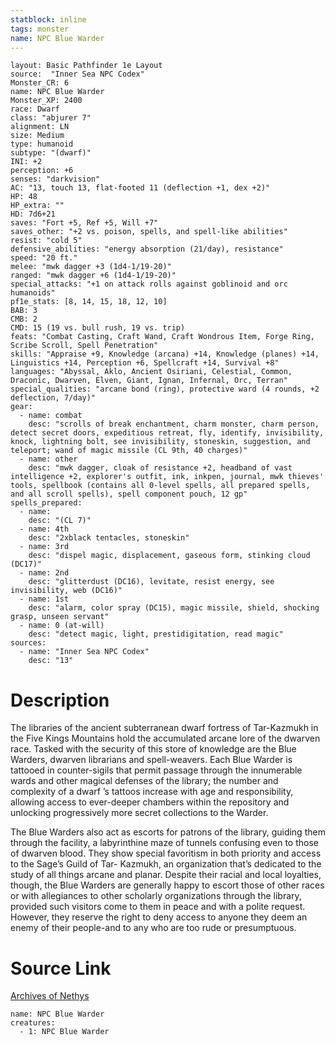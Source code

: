 ```yaml
---
statblock: inline
tags: monster
name: NPC Blue Warder
---
```

```statblock
layout: Basic Pathfinder 1e Layout
source:  "Inner Sea NPC Codex"
Monster_CR: 6
name: NPC Blue Warder
Monster_XP: 2400
race: Dwarf
class: "abjurer 7"
alignment: LN
size: Medium
type: humanoid
subtype: "(dwarf)"
INI: +2
perception: +6
senses: "darkvision"
AC: "13, touch 13, flat-footed 11 (deflection +1, dex +2)"
HP: 48
HP_extra: ""
HD: 7d6+21
saves: "Fort +5, Ref +5, Will +7"
saves_other: "+2 vs. poison, spells, and spell-like abilities"
resist: "cold 5"
defensive_abilities: "energy absorption (21/day), resistance"
speed: "20 ft."
melee: "mwk dagger +3 (1d4-1/19-20)"
ranged: "mwk dagger +6 (1d4-1/19-20)"
special_attacks: "+1 on attack rolls against goblinoid and orc humanoids"
pf1e_stats: [8, 14, 15, 18, 12, 10]
BAB: 3
CMB: 2
CMD: 15 (19 vs. bull rush, 19 vs. trip)
feats: "Combat Casting, Craft Wand, Craft Wondrous Item, Forge Ring, Scribe Scroll, Spell Penetration"
skills: "Appraise +9, Knowledge (arcana) +14, Knowledge (planes) +14, Linguistics +14, Perception +6, Spellcraft +14, Survival +8"
languages: "Abyssal, Aklo, Ancient Osiriani, Celestial, Common, Draconic, Dwarven, Elven, Giant, Ignan, Infernal, Orc, Terran"
special_qualities: "arcane bond (ring), protective ward (4 rounds, +2 deflection, 7/day)"
gear:
  - name: combat
    desc: "scrolls of break enchantment, charm monster, charm person, detect secret doors, expeditious retreat, fly, identify, invisibility, knock, lightning bolt, see invisibility, stoneskin, suggestion, and teleport; wand of magic missile (CL 9th, 40 charges)"
  - name: other
    desc: "mwk dagger, cloak of resistance +2, headband of vast intelligence +2, explorer's outfit, ink, inkpen, journal, mwk thieves' tools, spellbook (contains all 0-level spells, all prepared spells, and all scroll spells), spell component pouch, 12 gp"
spells_prepared:
  - name:
    desc: "(CL 7)"
  - name: 4th
    desc: "2xblack tentacles, stoneskin"
  - name: 3rd
    desc: "dispel magic, displacement, gaseous form, stinking cloud (DC17)"
  - name: 2nd
    desc: "glitterdust (DC16), levitate, resist energy, see invisibility, web (DC16)"
  - name: 1st
    desc: "alarm, color spray (DC15), magic missile, shield, shocking grasp, unseen servant"
  - name: 0 (at-will)
    desc: "detect magic, light, prestidigitation, read magic"
sources:
  - name: "Inner Sea NPC Codex"
    desc: "13"
```
# Description
The libraries of the ancient subterranean dwarf fortress of Tar-Kazmukh in the Five Kings Mountains hold the accumulated arcane lore of the dwarven race. Tasked with the security of this store of knowledge are the Blue Warders, dwarven librarians and spell-weavers. Each Blue Warder is tattooed in counter-sigils that permit passage through the innumerable wards and other magical defenses of the library; the number and complexity of a dwarf ’s tattoos increase with age and responsibility, allowing access to ever-deeper chambers within the repository and unlocking progressively more secret collections to the Warder.

The Blue Warders also act as escorts for patrons of the library, guiding them through the facility, a labyrinthine maze of tunnels confusing even to those of dwarven blood. They show special favoritism in both priority and access to the Sage’s Guild of Tar- Kazmukh, an organization that’s dedicated to the study of all things arcane and planar. Despite their racial and local loyalties, though, the Blue Warders are generally happy to escort those of other races or with allegiances to other scholarly organizations through the library, provided such visitors come to them in peace and with a polite request. However, they reserve the right to deny access to anyone they deem an enemy of their people-and to any who are too rude or presumptuous.
# Source Link
[Archives of Nethys](https://aonprd.com/NPCDisplay.aspx?ItemName=Blue%20Warder)
```encounter-table
name: NPC Blue Warder
creatures:
  - 1: NPC Blue Warder
```
